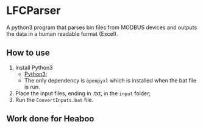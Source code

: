 # LFCParser
A python3 program that parses bin files from MODBUS devices and outputs the data in a human readable format (Excel).

## How to use
1. Install Python3
    - [Python3](https://www.python.org/downloads/);
    - The only dependency is `openpyxl` which is installed when the bat file is run.
2. Place the input files, ending in .txt, in the `input` folder;
3. Run the `ConvertInputs.bat` file.

## Work done for Heaboo